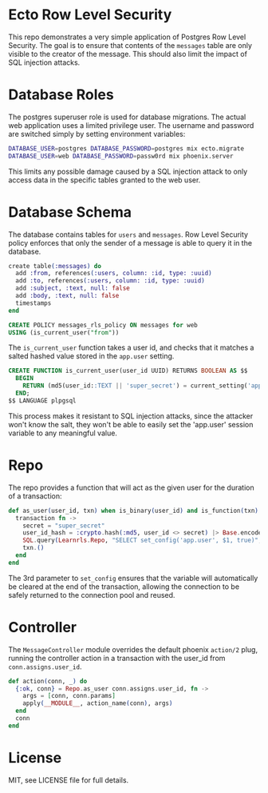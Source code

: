 # Ecto Row Level Security

This repo demonstrates a very simple application of Postgres Row Level Security.
The goal is to ensure that contents of the `messages` table are only visible to the creator of the message.
This should also limit the impact of SQL injection attacks.

# Database Roles

The postgres superuser role is used for database migrations.
The actual web application uses a limited privilege user.
The username and password are switched simply by setting environment variables:

```bash
DATABASE_USER=postgres DATABASE_PASSWORD=postgres mix ecto.migrate
DATABASE_USER=web DATABASE_PASSWORD=passw0rd mix phoenix.server
```

This limits any possible damage caused by a SQL injection attack to only access data in the specific tables granted to the web user.


# Database Schema

The database contains tables for `users` and `messages`.
Row Level Security policy enforces that only the sender of a message is able to query it in the database.

```elixir
create table(:messages) do
  add :from, references(:users, column: :id, type: :uuid)
  add :to, references(:users, column: :id, type: :uuid)
  add :subject, :text, null: false
  add :body, :text, null: false
  timestamps
end
```

```SQL
CREATE POLICY messages_rls_policy ON messages for web
USING (is_current_user("from"))
```

The `is_current_user` function takes a user id, and checks that it matches a salted hashed value stored in the `app.user` setting.

```SQL
CREATE FUNCTION is_current_user(user_id UUID) RETURNS BOOLEAN AS $$
  BEGIN
    RETURN (md5(user_id::TEXT || 'super_secret') = current_setting('app.user'));
  END;
$$ LANGUAGE plpgsql
```

This process makes it resistant to SQL injection attacks, since the attacker won't know the salt, they won't be able to easily set the 'app.user' session variable to any meaningful value.

# Repo

The repo provides a function that will act as the given user for the duration of a transaction:

```elixir
def as_user(user_id, txn) when is_binary(user_id) and is_function(txn) do
  transaction fn ->
    secret = "super_secret"
    user_id_hash = :crypto.hash(:md5, user_id <> secret) |> Base.encode16(case: :lower)
    SQL.query(Learnrls.Repo, "SELECT set_config('app.user', $1, true)", [user_id_hash])
    txn.()
  end
end
```

The 3rd parameter to `set_config` ensures that the variable will automatically be cleared at the end of the transaction, allowing the connection to be safely returned to the connection pool and reused.

# Controller

The `MessageController` module overrides the default phoenix `action/2` plug, running the controller action in a transaction with the user_id from `conn.assigns.user_id`.

```elixir
def action(conn, _) do
  {:ok, conn} = Repo.as_user conn.assigns.user_id, fn ->
    args = [conn, conn.params]
    apply(__MODULE__, action_name(conn), args)
  end
  conn
end
```

# License

MIT, see LICENSE file for full details.
